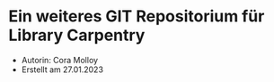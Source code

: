 # Ein weiteres GIT Repositorium für Library Carpentry

- Autorin: Cora Molloy
- Erstellt am 27.01.2023
